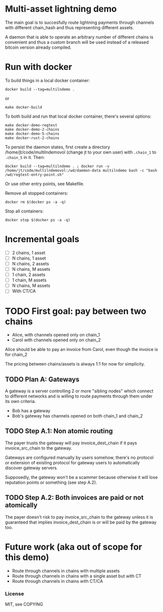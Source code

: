 
# Multi-asset lightning demo

The main goal is to succesfully route lightning payments through
channels with different chain_hash and thus representing different
assets.

A daemon that is able to operate an arbitrary number of different
chains is convenient and thus a custom branch will be used instead of
a released bitcoin version already compiled.

# Run with docker

To build things in a local docker container:

	docker build --tag=multilndemo .

or

	make docker-build

To both build and run that local docker container, there's several options:

	make docker-demo-regtest
	make docker-demo-2-chains
	make docker-demo-5-chains
	make docker-rust-2-chains


To persist the daemon states, first create a directory
/home/jt/code/multilndemovol (change jt to your own user) with `.chain_1`
to `.chain_5` in it. Then:

```
docker build --tag=multilndemo . ; docker run -v /home/jt/code/multilndemovol:/wd/daemon-data multilndemo bash -c "bash /wd/regtest-entry-point.sh"
```

Or use other entry points, see Makefile.

Remove all stopped containers:

```
docker rm $(docker ps -a -q)
```

Stop all containers:

```
docker stop $(docker ps -a -q)
```

# Incremental goals

- [ ] 2 chains, 1 asset
- [ ] N chains, 1 asset
- [ ] N chains, 2 assets
- [ ] N chains, M assets
- [ ] 1 chain, 2 assets
- [ ] 1 chain, M assets
- [ ] N chains, M assets
- [ ] With CT/CA

# TODO First goal: pay between two chains

- Alice, with channels opened only on chain_1
- Carol with channels opened only on chain_2

Alice should be able to pay an invoice from Carol, even though the invoice is for chain_2

The pricing between chains/assets is always 1:1 for now for simplicity.

## TODO Plan A: Gateways

A gateway is a server controlling 2 or more "sibling nodes" which
connect to different networks and is willing to route payments through
them under its own criteria.

- Bob has a gateway
- Bob's gateway has channels opened on both chain_1 and chain_2

## TODO Step A.1: Non atomic routing

The payer trusts the gateway will pay invoice_dest_chain if it pays
invoice_src_chain to the gateway.

Gateways are configured manually by users somehow, there's no protocol
or extension of existing protocol for gateway users to automatically
discover gateway servers.

Supposedly, the gateway won't be a scammer because otherwise it will
lose reputation points or something (see step A.2).

## TODO Step A.2: Both invoices are paid or not atomically

The payer doesn't risk to pay invoice_src_chain to the gateway unless it is guaranteed
that implies invoice_dest_chain is or will be paid by the gateway too.

# Future work (aka out of scope for this demo)

- Route through channels in chains with multiple assets
- Route through channels in chains with a single asset but with CT
- Route through channels in chains with CT/CA

### License

MIT, see COPYING
